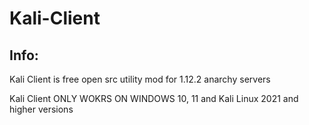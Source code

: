 # Kali-Client

Info:
--------------------------------------------------------------------
Kali Client is free open src utility mod for 1.12.2 anarchy servers

Kali Client ONLY WOKRS ON WINDOWS 10, 11 and Kali Linux 2021 and higher versions

